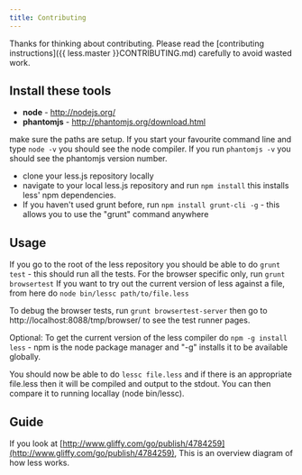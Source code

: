 ```yaml
---
title: Contributing
---
```


Thanks for thinking about contributing. Please read the [contributing instructions]({{ less.master }}CONTRIBUTING.md) carefully to avoid wasted work.

## Install these tools

* **node** - <http://nodejs.org/>
* **phantomjs** - <http://phantomjs.org/download.html>

make sure the paths are setup. If you start your favourite command line and type `node -v` you should see the node compiler. If you run `phantomjs -v` you should see the phantomjs version number.

* clone your less.js repository locally
* navigate to your local less.js repository and run `npm install` this installs less' npm dependencies.
* If you haven't used grunt before, run `npm install grunt-cli -g` - this allows you to use the "grunt" command anywhere

## Usage

If you go to the root of the less repository you should be able to do `grunt test` - this should run all the tests. For the browser specific only, run `grunt browsertest` If you want to try out the current version of less against a file, from here do `node bin/lessc path/to/file.less`

To debug the browser tests, run `grunt browsertest-server` then go to http://localhost:8088/tmp/browser/ to see the test runner pages.

Optional: To get the current version of the less compiler do `npm -g install less` - npm is the node package manager and "-g" installs it to be available globally.

You should now be able to do `lessc file.less` and if there is an appropriate file.less then it will be compiled and output to the stdout. You can then compare it to running locallay (node bin/lessc).

## Guide

If you look at [http://www.gliffy.com/go/publish/4784259](http://www.gliffy.com/go/publish/4784259),  This is an overview diagram of how less works.
